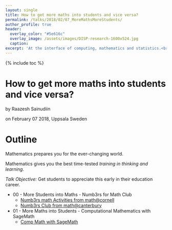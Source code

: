 ```yaml
---
layout: single
title: How to get more maths into students and vice versa?
permalink: /talks/2018/02/07_MoreMathsMoreStudents/
author_profile: true
header:
  overlay_color: "#5e616c"
  overlay_image: /assets/images/DISP-research-1600x524.jpg
  caption: 
excerpt: 'At the interface of computing, mathematics and statistics.<br /><br /><br />'
---
```

{% include toc %}

# How to get more maths into students and vice versa? 

by Raazesh Sainudiin 

on February 07 2018, Uppsala Sweden


# Outline

Mathematics prepares you for the ever-changing world.

Mathematics gives you the best time-tested *training in thinking and learning*.

*Talk Objective:* Get students to appreciate this early in their education career.

 
* 00 - More Students into Maths - Numb3rs for Math Club
  * [Numb3rs math Activities from math@cornell](http://www.math.cornell.edu/~numb3rs/)
  * [Numb3rs Club from math@canterbury](http://lamastex.org/numb3rs/)
* 01 - More Maths into Students - Computational Mathematics with SageMath
  * [Comp Math with SageMath](http://lamastex.org/preprints/compSageMathZimmerman120517.pdf)
